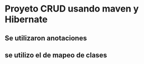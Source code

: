 # Proyeto CRUD usando maven y Hibernate 

## Se utilizaron  anotaciones 
## se utilizo el de mapeo de clases

